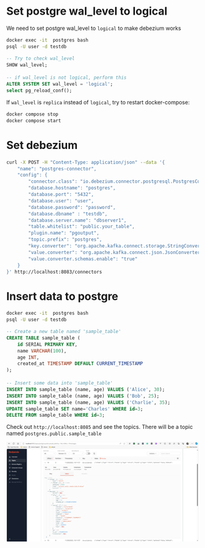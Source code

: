 # Set postgre wal_level to logical

We need to set postgre wal_level to `logical` to make debezium works

```bash
docker exec -it  postgres bash
psql -U user -d testdb
```

```sql
-- Try to check wal_level
SHOW wal_level;

-- if wal_level is not logical, perform this
ALTER SYSTEM SET wal_level = 'logical';
select pg_reload_conf();
```

If `wal_level` is `replica` instead of `logical`, try to restart docker-compose:

```bash
docker compose stop
docker compose start
```

# Set debezium

```bash
curl -X POST -H "Content-Type: application/json" --data '{
    "name": "postgres-connector",
    "config": {
        "connector.class": "io.debezium.connector.postgresql.PostgresConnector",
        "database.hostname": "postgres",
        "database.port": "5432",
        "database.user": "user",
        "database.password": "password",
        "database.dbname" : "testdb",
        "database.server.name": "dbserver1",
        "table.whitelist": "public.your_table",
        "plugin.name": "pgoutput",
        "topic.prefix": "postgres",
        "key.converter": "org.apache.kafka.connect.storage.StringConverter",
        "value.converter": "org.apache.kafka.connect.json.JsonConverter",
        "value.converter.schemas.enable": "true"
    }
}' http://localhost:8083/connectors
```

# Insert data to postgre

```bash
docker exec -it  postgres bash
psql -U user -d testdb
```

```sql
-- Create a new table named 'sample_table'
CREATE TABLE sample_table (
    id SERIAL PRIMARY KEY,
    name VARCHAR(100),
    age INT,
    created_at TIMESTAMP DEFAULT CURRENT_TIMESTAMP
);

-- Insert some data into 'sample_table'
INSERT INTO sample_table (name, age) VALUES ('Alice', 30);
INSERT INTO sample_table (name, age) VALUES ('Bob', 25);
INSERT INTO sample_table (name, age) VALUES ('Charlie', 35);
UPDATE sample_table SET name='Charles' WHERE id=3;
DELETE FROM sample_table WHERE id=3;
```

Check out `http://localhost:8085` and see the topics. There will be a topic named `postgres.public.sample_table`

![](img/topics.png)